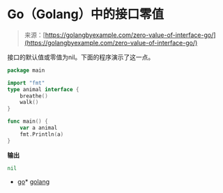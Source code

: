 <!--yml

类别：未分类

日期：2024-10-13 06:22:57

-->

# Go（Golang）中的接口零值

> 来源：[https://golangbyexample.com/zero-value-of-interface-go/](https://golangbyexample.com/zero-value-of-interface-go/)

接口的默认值或零值为nil。下面的程序演示了这一点。

```go
package main

import "fmt"
type animal interface {
    breathe()
    walk()
}

func main() {
    var a animal
    fmt.Println(a)
}
```

**输出**

```go
nil
```

+   [go](https://golangbyexample.com/tag/go/)*   [golang](https://golangbyexample.com/tag/golang/)
